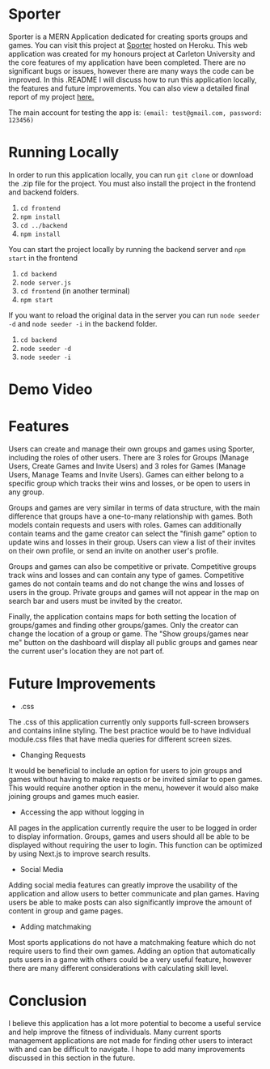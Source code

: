 # Sporter

Sporter is a MERN Application dedicated for creating sports groups and games. You can visit this project at [Sporter](https://sporter-project.herokuapp.com/) hosted on Heroku. This web application was created for my honours project at Carleton University and the core features of my application have been completed. There are no significant bugs or issues, however there are many ways the code can be improved. In this .README I will discuss how to run this application locally, the features and future improvements. You can also view a detailed final report of my project [here.](https://docs.google.com/document/d/1X9Bop_EQQWt0C6O9YUFMF3ybR9IjYfobb2eLX4mhIt4/edit?usp=sharing) 

The main account for testing the app is: `(email: test@gmail.com, password: 123456)`

# Running Locally

In order to run this application locally, you can run `git clone` or download the .zip file for the project. You must also install the project in the frontend and backend folders.

1. `cd frontend`
2. `npm install`
3. `cd ../backend`
4. `npm install`

You can start the project locally by running the backend server and `npm start` in the frontend

1. `cd backend`
2. `node server.js`
3. `cd frontend` (in another terminal)
4. `npm start`

If you want to reload the original data in the server you can run `node seeder -d` and `node seeder -i` in the backend folder.

1. `cd backend`
2. `node seeder -d`
3. `node seeder -i`

# Demo Video





# Features

Users can create and manage their own groups and games using Sporter, including the roles of other users. There are 3 roles for Groups (Manage Users, Create Games and Invite Users) and 3 roles for Games (Manage Users, Manage Teams and Invite Users). Games can either belong to a specific group which tracks their wins and losses, or be open to users in any group.

Groups and games are very similar in terms of data structure, with the main difference that groups have a one-to-many relationship with games. Both models contain requests and users with roles. Games can additionally contain teams and the game creator can select the "finish game" option to update wins and losses in their group. Users can view a list of their invites on their own profile, or send an invite on another user's profile.

Groups and games can also be competitive or private. Competitive groups track wins and losses and can contain any type of games. Competitive games do not contain teams and do not change the wins and losses of users in the group. Private groups and games will not appear in the map on search bar and users must be invited by the creator.

Finally, the application contains maps for both setting the location of groups/games and finding other groups/games. Only the creator can change the location of a group or game. The "Show groups/games near me" button on the dashboard will display all public groups and games near the current user's location they are not part of.

# Future Improvements

* .css
 
 The .css of this application currently only supports full-screen browsers and contains inline styling. The best practice would be to have individual module.css files that have media queries for different screen sizes.
 
* Changing Requests

 It would be beneficial to include an option for users to join groups and games without having to make requests or be invited similar to open games. This would require another option in the menu, however it would also make joining groups and games much easier. 
 
 * Accessing the app without logging in

 All pages in the application currently require the user to be logged in order to display information. Groups, games and users should all be able to be displayed without requiring the user to login. This function can be optimized by using Next.js to improve search results. 
 
  * Social Media
 
 Adding social media features can greatly improve the usability of the application and allow users to better communicate and plan games. Having users be able to make posts can also significantly improve the amount of content in group and game pages. 
 
  * Adding matchmaking

 Most sports applications do not have a matchmaking feature which do not require users to find their own games. Adding an option that automatically puts users in a game with others could be a very useful feature, however there are many different considerations with calculating skill level.  

# Conclusion

I believe this application has a lot more potential to become a useful service and help improve the fitness of individuals. Many current sports management applications are not made for finding other users to interact with and can be difficult to navigate. I hope to add many improvements discussed in this section in the future.

